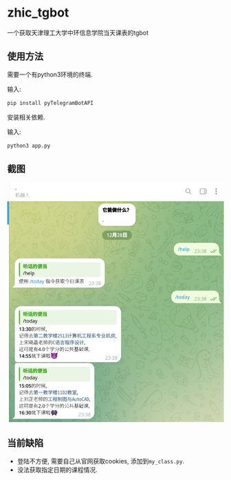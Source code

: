 # zhic_tgbot

一个获取天津理工大学中环信息学院当天课表的tgbot

## 使用方法

需要一个有python3环境的终端.

输入:

```sh
pip install pyTelegramBotAPI
```

安装相关依赖.

输入:

```sh
python3 app.py
```

## 截图

![](look.png)

## 当前缺陷

* 登陆不方便, 需要自己从官网获取cookies, 添加到`my_class.py`.
* 没法获取指定日期的课程情况.